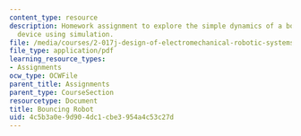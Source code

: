 ```yaml
---
content_type: resource
description: Homework assignment to explore the simple dynamics of a bouncing robot
  device using simulation.
file: /media/courses/2-017j-design-of-electromechanical-robotic-systems-fall-2009/4c5b3a0e9d904dc1cbe3954a4c53c27d_MIT2_017JF09_p15.pdf
file_type: application/pdf
learning_resource_types:
- Assignments
ocw_type: OCWFile
parent_title: Assignments
parent_type: CourseSection
resourcetype: Document
title: Bouncing Robot
uid: 4c5b3a0e-9d90-4dc1-cbe3-954a4c53c27d
---
```

